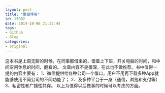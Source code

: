 ```yaml
---
layout: post
title: "重拾博客"
id: 13002
date: 2014-10-06 21:32:44
tags: 
- Github
- Blog
categories: 
- original
---
```

这本书是上周无聊的时候，在同事那借来的，借着上下班，开关电脑的时间，和中间空闲休息的时间，翻看的。
文章内容不是很深，在此也不做推荐。书中值得一提的内容主要有：
1、微信提供给各种公司一个借口，用户不用再下载多种App就能够使用不同公司的不同功能了；
2、及多种平台于一身（通信，浏览和支付等）
3、私密性和广播性共存。
以上为值得以后做事的时候可以考虑的方面。
